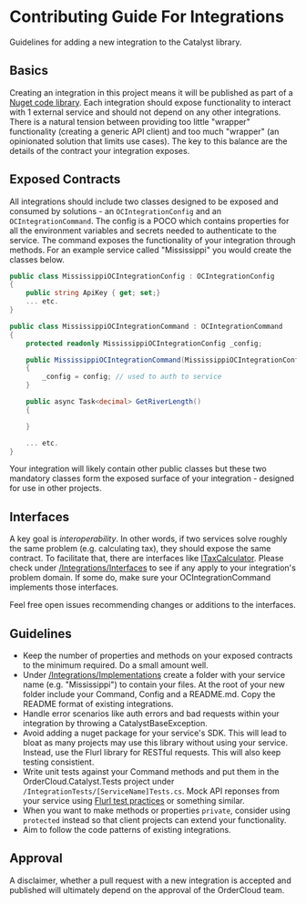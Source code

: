 ﻿# Contributing Guide For Integrations 

Guidelines for adding a new integration to the Catalyst library. 

## Basics 

Creating an integration in this project means it will be published as part of a [Nuget code library](https://www.nuget.org/packages/ordercloud-dotnet-catalyst/). Each integration should expose functionality to interact with 1 external service and should not depend on any other integrations. There is a natural tension between providing too little "wrapper" functionality (creating a generic API client) and too much "wrapper" (an opinionated solution that limits use cases). The key to this balance are the details of the contract your integration exposes.

## Exposed Contracts 

All integrations should include two classes designed to be exposed and consumed by solutions - an `OCIntegrationConfig` and an `OCIntegrationCommand`. The config is a POCO which contains properties for all the environment variables and secrets needed to authenticate to the service. The command exposes the functionality of your integration through methods. For an example service called "Mississippi" you would create the classes below. 

```c#
public class MississippiOCIntegrationConfig : OCIntegrationConfig
{
	public string ApiKey { get; set;}
	... etc.
}
```
```c#
public class MississippiOCIntegrationCommand : OCIntegrationCommand
{
	protected readonly MississippiOCIntegrationConfig _config;

	public MississippiOCIntegrationCommand(MississippiOCIntegrationConfig config) 
	{
		_config = config; // used to auth to service
	}

	public async Task<decimal> GetRiverLength() 
	{

	}

	... etc.
}
```

Your integration will likely contain other public classes but these two mandatory classes form the exposed surface of your integration - designed for use in other projects. 

## Interfaces 

A key goal is *interoperability*. In other words, if two services solve roughly the same problem (e.g. calculating tax), they should expose the same contract. To facilitate that, there are interfaces like [ITaxCalculator](./Interfaces/ITaxCalculator.cs). Please check under [/Integrations/Interfaces](./Interfaces) to see if any apply to your integration's problem domain. If some do, make sure your OCIntegrationCommand implements those interfaces.

Feel free open issues recommending changes or additions to the interfaces. 

## Guidelines

 - Keep the number of properties and methods on your exposed contracts to the minimum required. Do a small amount well. 
 - Under [/Integrations/Implementations](./Implementations) create a folder with your service name (e.g. "Mississippi") to contain your files. At the root of your new folder include your Command, Config and a README.md. Copy the README format of existing integrations.
 - Handle error scenarios like auth errors and bad requests within your integration by throwing a CatalystBaseException.
 - Avoid adding a nuget package for your service's SDK. This will lead to bloat as many projects may use this library without using your service. Instead, use the Flurl library for RESTful requests. This will also keep testing consistient. 
 - Write unit tests against your Command methods and put them in the OrderCloud.Catalyst.Tests project under `/IntegrationTests/[ServiceName]Tests.cs`. Mock API reponses from your service using [Flurl test practices](https://flurl.dev/docs/testable-http/) or something similar. 
 - When you want to make methods or properties `private`, consider using `protected` instead so that client projects can extend your functionality. 
 - Aim to follow the code patterns of existing integrations. 

## Approval

A disclaimer, whether a pull request with a new integration is accepted and published will ultimately depend on the approval of the OrderCloud team.
